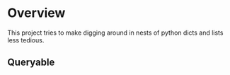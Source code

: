 Overview
========
This project tries to make digging around in nests of python dicts and lists less tedious.

Queryable
---------
